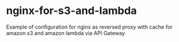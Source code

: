 # nginx-for-s3-and-lambda
Example of configuration for nginx as reversed proxy with cache for amazon s3 and amazon lambda via API Gateway
